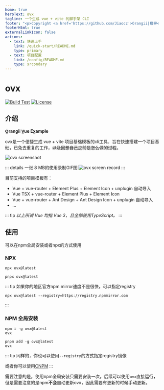 ```yaml
---
home: true
heroText: ovx
tagline: 一个生成 vue + vite 的脚手架 CLI
footer: "<p>Copyright <a href='https://github.com/Jiaocz'>Orangii|橙梓</a> 2022.<br /><code>ovx</code> published under MIT, document published under CC-BY-4.0.</p>"
footerHtml: true
externalLinkIcon: false
actions:
  - text: 快速上手
    link: /quick-start/README.md
    type: primary
  - text: 项目配置
    link: /config/README.md
    type: srcondary
---
```

# ovx <Badge type="tip" text="v2" vertical="top" />
[![Build Test](https://github.com/ovx-js/ovx/actions/workflows/build-test.yml/badge.svg)](https://github.com/ovx-js/ovx/actions/workflows/build-test.yml) [![License](https://img.shields.io/github/license/ovx-js/ovx)](https://github.com/ovx-js/ovx/blob/main/LICENSE)
## 介绍
**O̲rangii V̲ue Ex̲ample**

ovx是一个便捷生成 vue + vite 项目基础模板的cli工具，旨在快速搭建一个项目基础，已免去重复的工作，~~以及回想自己之前是怎么做的过程~~。

![ovx screenshot](/images/ovx.jpg)

::: details 一张 8 MB的使用录制GIF图
![ovx screen record](/images/ovx.gif)
:::

目前支持的项目模板有：
- Vue + vue-router + Element Plus + Element Icon + unplugin 自动导入
- Vue TSX + vue-router + Element Plus + Element Icon
- Vue + vue-router + Ant Design + Ant Design Icon + unplugin 自动导入
- ...

::: tip
_以上所讲 Vue 均指 Vue 3，且全部使用TypeScript。_
:::

## 使用
可以在npm全局安装或者npx的方式使用

### NPX <Badge type="tip" text="推荐" vertical="top" />

<CodeGroup>
  <CodeGroupItem title="NPM">

```bash:no-line-numbers
npx ovx@latest
```

  </CodeGroupItem>

  <CodeGroupItem title="PNPM" active>

```bash:no-line-numbers
pnpx ovx@latest
```

  </CodeGroupItem>
</CodeGroup>

::: tip
如果你的地区官方npm mirror速度不是很快，可以指定registry
```shell
npx ovx@latest --registry=https://registry.npmmirror.com
```
:::

### NPM 全局安装

<CodeGroup>
  <CodeGroupItem title="NPM">

```bash:no-line-numbers
npm i -g ovx@latest
ovx
```

  </CodeGroupItem>

  <CodeGroupItem title="PNPM" active>

```bash:no-line-numbers
pnpm add -g ovx@latest
ovx
```

  </CodeGroupItem>
</CodeGroup>

::: tip
同样的，你也可以使用`--registry`的方式指定registry镜像

或者你可以使用[CNPM](https://github.com/cnpm/cnpm)
:::

需要注意的是，使用npm全局安装只需要安装一次，后续可以使用`ovx`直接运行，但是需要注意的是npm**不会**自动更新ovx，因此需要有更新的时候手动更新。